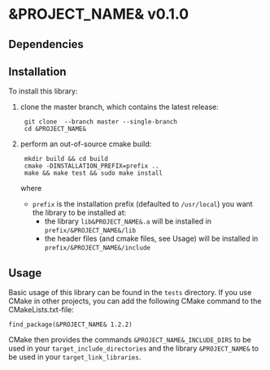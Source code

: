 # &PROJECT_NAME& v0.1.0
[comment]: <> (Add the travis build status)

[comment]: <> (Give a short explanation of the project)



## Dependencies
[comment]: <> (Add dependencies through badges from https://img.shields.io)



## Installation

To install this library:
1. clone the master branch, which contains the latest release:

        git clone  --branch master --single-branch
        cd &PROJECT_NAME&

2. perform an out-of-source cmake build:

        mkdir build && cd build
        cmake -DINSTALLATION_PREFIX=prefix ..
        make && make test && sudo make install

    where
    * `prefix` is the installation prefix (defaulted to `/usr/local`) you want the library to be installed at:
        * the library `lib&PROJECT_NAME&.a` will be installed in `prefix/&PROJECT_NAME&/lib`
        * the header files (and cmake files, see Usage) will be installed in `prefix/&PROJECT_NAME&/include`



## Usage

Basic usage of this library can be found in the `tests` directory. If you use CMake in other projects, you can add the following CMake command to the CMakeLists.txt-file:

    find_package(&PROJECT_NAME& 1.2.2)

CMake then provides the commands `&PROJECT_NAME&_INCLUDE_DIRS` to be used in your `target_include_directories` and the library `&PROJECT_NAME&` to be used in your `target_link_libraries`.
